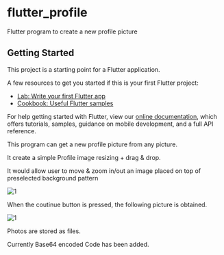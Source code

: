 # flutter_profile

Flutter program to create a new profile picture

## Getting Started

This project is a starting point for a Flutter application.

A few resources to get you started if this is your first Flutter project:

- [Lab: Write your first Flutter app](https://flutter.dev/docs/get-started/codelab)
- [Cookbook: Useful Flutter samples](https://flutter.dev/docs/cookbook)

For help getting started with Flutter, view our
[online documentation](https://flutter.dev/docs), which offers tutorials,
samples, guidance on mobile development, and a full API reference.

This program can get a new profile picture from any picture.

It create a simple Profile image resizing + drag & drop. 

It would allow user to move & zoom in/out an image placed on top of preselected background pattern

![1](https://user-images.githubusercontent.com/88364012/142422327-93f48721-9e41-4322-964c-d7e3da978d42.PNG)

When the coutinue button is pressed, the following picture is obtained.

![1](https://user-images.githubusercontent.com/88364012/142424461-8a8b6ad8-57cf-4bda-a85a-8e4bce2e40e3.PNG)


Photos are stored as files.

Currently Base64 encoded Code has been added.


